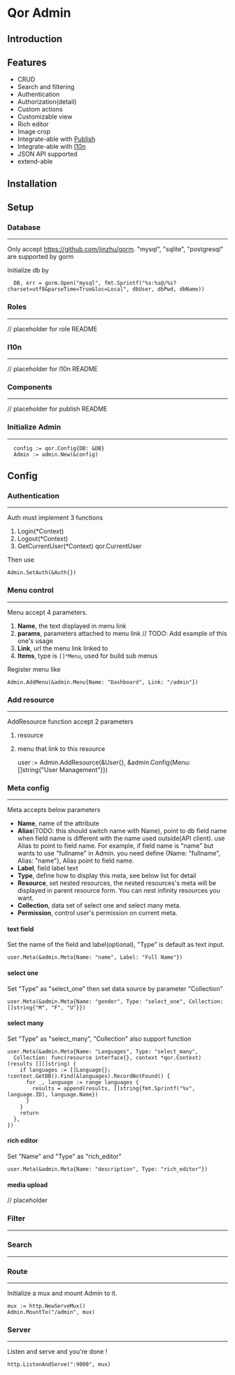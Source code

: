 # Qor Admin

## Introduction

## Features

- CRUD
- Search and filtering
- Authentication
- Authorization(detail)
- Custom actions
- Customizable view
- Rich editor
- Image crop
- Integrate-able with [Publish](https://github.com/theplant/qor3/tree/master/publish)
- Integrate-able with [l10n](https://github.com/theplant/qor3/tree/master/l10n)
- JSON API supported
- extend-able

## Installation

## Setup

### Database
---

  Only accept https://github.com/jinzhu/gorm. "mysql", "sqlite", "postgresql" are supported by gorm

  Initialize db by

      DB, err = gorm.Open("mysql", fmt.Sprintf("%s:%s@/%s?charset=utf8&parseTime=True&loc=Local", dbUser, dbPwd, dbName))

### Roles
---

  // placeholder for role README

### l10n
---

  // placeholder for l10n README

### Components
---

  // placeholder for publish README

### Initialize Admin
---

      config := qor.Config{DB: &DB}
      Admin := admin.New(&config)

## Config

### Authentication
---

  Auth must implement 3 functions

  1. Login(*Context)
  2. Logout(*Context)
  3. GetCurrentUser(*Context) qor.CurrentUser

  Then use

    Admin.SetAuth(&Auth{})

### Menu control
---

  Menu accept 4 parameters.

  1. **Name**, the text displayed in menu link
  2. **params**, parameters attached to menu link // TODO: Add example of this one's usage
  3. **Link**, url the menu link linked to
  4. **Items**, type is `[]*Menu`, used for build sub menus

  Register menu like

    Admin.AddMenu(&admin.Menu{Name: "Dashboard", Link: "/admin"})

### Add resource
---

  AddResource function accept 2 parameters

  1. resource
  2. menu that link to this resource

      user := Admin.AddResource(&User{}, &admin.Config{Menu: []string{"User Management"}})

### Meta config
---

  Meta accepts below parameters

  - **Name**, name of the attribute
  - **Alias**(TODO: this should switch name with Name), point to db field name when field name is different with the name used outside(API client). use Alias to point to field name. For example, if field name is "name" but wants to use "fullname" in Admin. you need define {Name: "fullname", Alias: "name"}, Alias point to field name.
  - **Label**, field label text
  - **Type**, define how to display this meta, see below list for detail
  - **Resource**, set nested resources, the nested resources's meta will be displayed in parent resource form. You can nest infinity resources you want.
  - **Collection**, data set of select one and select many meta.
  - **Permission**, control user's permission on current meta.

#### text field

  Set the name of the field and label(optional), "Type" is default as text input.

    user.Meta(&admin.Meta{Name: "name", Label: "Full Name"})

#### select one

  Set "Type" as "select_one" then set data source by parameter "Collection"

    user.Meta(&admin.Meta{Name: "gender", Type: "select_one", Collection: []string{"M", "F", "U"}})

#### select many

  Set "Type" as "select_many", "Collection" also support function

    user.Meta(&admin.Meta{Name: "Languages", Type: "select_many",
      Collection: func(resource interface{}, context *qor.Context) (results [][]string) {
        if languages := []Language{}; !context.GetDB().Find(&languages).RecordNotFound() {
          for _, language := range languages {
            results = append(results, []string{fmt.Sprintf("%v", language.ID), language.Name})
          }
        }
        return
      },
    })

#### rich editor

  Set "Name" and "Type" as "rich_editor"

    user.Meta(&admin.Meta{Name: "description", Type: "rich_editor"})

#### media upload

  // placeholder

### Filter
---
### Search
---
### Route
---

  Initialize a mux and mount Admin to it.

    mux := http.NewServeMux()
    Admin.MountTo("/admin", mux)

### Server
---

  Listen and serve and you're done !

    http.ListenAndServe(":9000", mux)

